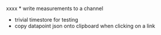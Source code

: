 xxxx * write measurements to a channel
* trivial timestore for testing
* copy datapoint json onto clipboard when clicking on a link